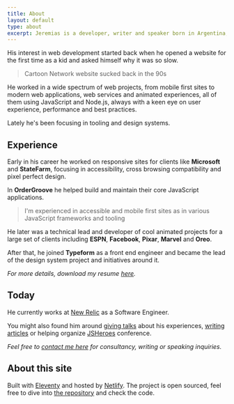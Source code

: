 ```yaml
---
title: About
layout: default
type: about
excerpt: Jeremias is a developer, writer and speaker born in Argentina, currently working at New Relic as a Software Engineer in Barcelona.
---
```


His interest in web development started back when he opened a website for the first time as a kid and asked himself why it was so slow.

> Cartoon Network website sucked back in the 90s

He worked in a wide spectrum of web projects, from mobile first sites to modern web applications, web services and animated experiences, all of them using JavaScript and Node.js, always with a keen eye on user experience, performance and best practices.

Lately he's been focusing in tooling and design systems.

## Experience

Early in his career he worked on responsive sites for clients like **Microsoft** and **StateFarm**, focusing in accessibility, cross browsing compatibility and pixel perfect design.

In **OrderGroove** he helped build and maintain their core JavaScript applications.

> I'm experienced in accessible and mobile first sites as in various JavaScript frameworks and&nbsp;tooling

He later was a technical lead and developer of cool animated projects for a large set of clients including **ESPN**, **Facebook**, **Pixar**, **Marvel** and **Oreo**.

After that, he joined **Typeform** as a front end engineer and became the lead of the design system project and initiatives around it.

_For more details, download my resume <a download rel="noopener noreferrer" target="_blank" href="https://drive.google.com/file/d/1Dal1FrgqJ-unPpRUYLBeETAACrMtsPOj/view?usp=sharing">here</a>._

## Today

He currently works at [New&nbsp;Relic](//newrelic.com) as a Software Engineer.

You might also found him around [giving talks](/talks) about his experiences, [writing articles](/blog) or helping organize [JSHeroes](//jsheroes.io) conference.

_Feel free to [contact me here](mailto:jmenichelli@gmail.com) for consultancy, writing or speaking inquiries._

## About this site

Built with [Eleventy](//11ty.io) and hosted by [Netlify](//netlify.com). The project is open sourced, feel free to dive into [the repository](//github.com/jeremenichelli/personal-site) and check the code.
